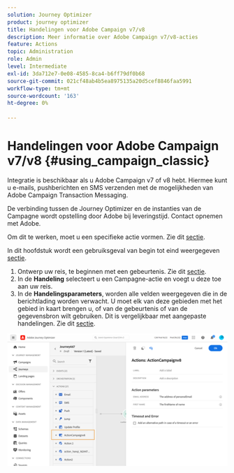 ```yaml
---
solution: Journey Optimizer
product: journey optimizer
title: Handelingen voor Adobe Campaign v7/v8
description: Meer informatie over Adobe Campaign v7/v8-acties
feature: Actions
topic: Administration
role: Admin
level: Intermediate
exl-id: 3da712e7-0e08-4585-8ca4-b6ff79df0b68
source-git-commit: 021cf48ab4b5ea8975135a20d5cef8846faa5991
workflow-type: tm+mt
source-wordcount: '163'
ht-degree: 0%

---
```


# Handelingen voor Adobe Campaign v7/v8 {#using_campaign_classic}

Integratie is beschikbaar als u Adobe Campaign v7 of v8 hebt. Hiermee kunt u e-mails, pushberichten en SMS verzenden met de mogelijkheden van Adobe Campaign Transaction Messaging.

De verbinding tussen de Journey Optimizer en de instanties van de Campagne wordt opstelling door Adobe bij leveringstijd. Contact opnemen met Adobe.

Om dit te werken, moet u een specifieke actie vormen. Zie dit [sectie](../action/acc-action.md).

In dit hoofdstuk wordt een gebruiksgeval van begin tot eind weergegeven [sectie](../building-journeys/campaign-classic-use-case.md).

1. Ontwerp uw reis, te beginnen met een gebeurtenis. Zie dit [sectie](../building-journeys/journey.md).
1. In de **Handeling** selecteert u een Campagne-actie en voegt u deze toe aan uw reis.
1. In de **Handelingsparameters**, worden alle velden weergegeven die in de berichtlading worden verwacht. U moet elk van deze gebieden met het gebied in kaart brengen u, of van de gebeurtenis of van de gegevensbron wilt gebruiken. Dit is vergelijkbaar met aangepaste handelingen. Zie dit [sectie](../building-journeys/using-custom-actions.md).

![](assets/accintegration2.png)
